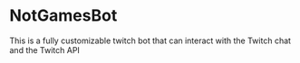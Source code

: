 # NotGamesBot
This is a fully customizable twitch bot that can interact with the Twitch chat and the Twitch API
